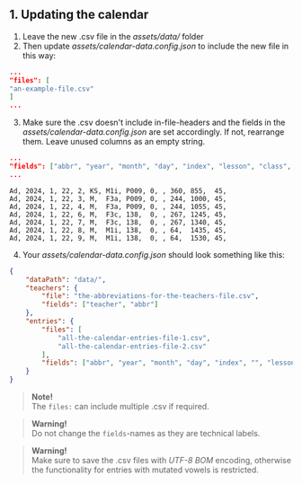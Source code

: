 ## 1. Updating the calendar
1. Leave the new .csv file in the *assets/data/* folder
2. Then update *assets/calendar-data.config.json* to include the new file in this way:
```json
...
"files": [
"an-example-file.csv"
]
...
```
3. Make sure the .csv doesn't include in-file-headers and the fields in the *assets/calendar-data.config.json* are set accordingly. If not, rearrange them. Leave unused columns as an empty string.
```json
...
"fields": ["abbr", "year", "month", "day", "index", "lesson", "class", "room", "", "", "", "time", "duration", ""]
...
```
```csv
Ad, 2024, 1, 22, 2, KS, M1i, P009, 0, , 360, 855,  45,
Ad, 2024, 1, 22, 3, M,  F3a, P009, 0, , 244, 1000, 45,
Ad, 2024, 1, 22, 4, M,  F3a, P009, 0, , 244, 1055, 45,
Ad, 2024, 1, 22, 6, M,  F3c, 138,  0, , 267, 1245, 45,
Ad, 2024, 1, 22, 7, M,  F3c, 138,  0, , 267, 1340, 45,
Ad, 2024, 1, 22, 8, M,  M1i, 138,  0, , 64,  1435, 45,
Ad, 2024, 1, 22, 9, M,  M1i, 138,  0, , 64,  1530, 45,
```
4. Your *assets/calendar-data.config.json* should look something like this:
```json
{
    "dataPath": "data/",
    "teachers": {
        "file": "the-abbreviations-for-the-teachers-file.csv",
        "fields": ["teacher", "abbr"]
    },
    "entries": {
        "files": [
            "all-the-calendar-entries-file-1.csv",
            "all-the-calendar-entries-file-2.csv"
        ],
        "fields": ["abbr", "year", "month", "day", "index", "", "lesson", "class", "room", "time", "duration", "", ""]
    }
}

```
> **Note!**  
> The `files:` can include multiple .csv if required.

> **Warning!**  
> Do not change the `fields`-names as they are technical labels.

> **Warning!**  
> Make sure to save the .csv files with *UTF-8 BOM* encoding, otherwise the functionality for entries with mutated vowels is restricted.
